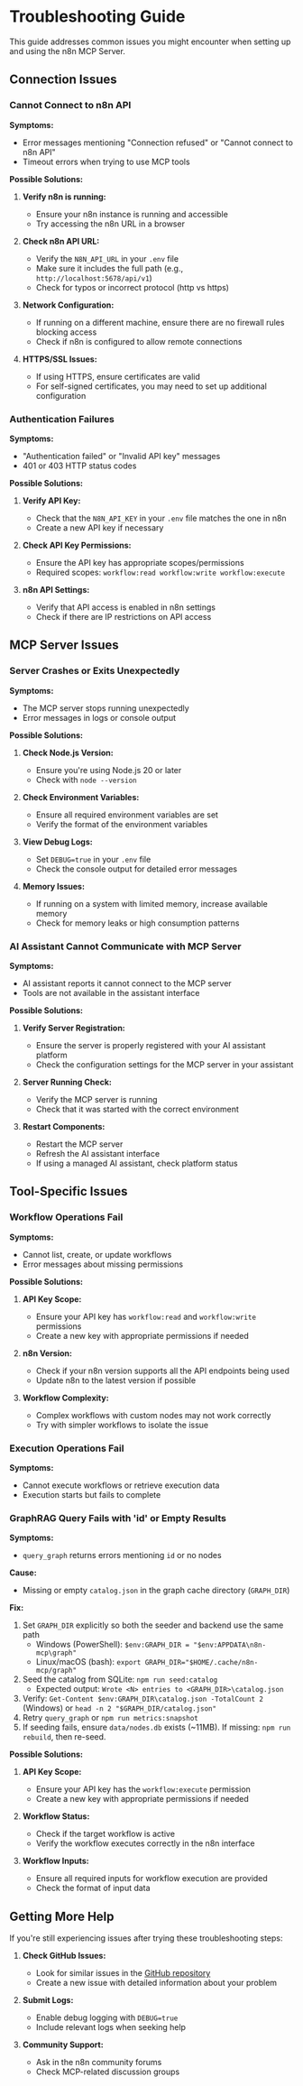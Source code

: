 # Troubleshooting Guide

This guide addresses common issues you might encounter when setting up and using the n8n MCP Server.

## Connection Issues

### Cannot Connect to n8n API

**Symptoms:** 
- Error messages mentioning "Connection refused" or "Cannot connect to n8n API"
- Timeout errors when trying to use MCP tools

**Possible Solutions:**
1. **Verify n8n is running:**
   - Ensure your n8n instance is running and accessible
   - Try accessing the n8n URL in a browser

2. **Check n8n API URL:**
   - Verify the `N8N_API_URL` in your `.env` file
   - Make sure it includes the full path (e.g., `http://localhost:5678/api/v1`)
   - Check for typos or incorrect protocol (http vs https)

3. **Network Configuration:**
   - If running on a different machine, ensure there are no firewall rules blocking access
   - Check if n8n is configured to allow remote connections

4. **HTTPS/SSL Issues:**
   - If using HTTPS, ensure certificates are valid
   - For self-signed certificates, you may need to set up additional configuration

### Authentication Failures

**Symptoms:**
- "Authentication failed" or "Invalid API key" messages
- 401 or 403 HTTP status codes

**Possible Solutions:**
1. **Verify API Key:**
   - Check that the `N8N_API_KEY` in your `.env` file matches the one in n8n
   - Create a new API key if necessary

2. **Check API Key Permissions:**
   - Ensure the API key has appropriate scopes/permissions
   - Required scopes: `workflow:read workflow:write workflow:execute`

3. **n8n API Settings:**
   - Verify that API access is enabled in n8n settings
   - Check if there are IP restrictions on API access

## MCP Server Issues

### Server Crashes or Exits Unexpectedly

**Symptoms:**
- The MCP server stops running unexpectedly
- Error messages in logs or console output

**Possible Solutions:**
1. **Check Node.js Version:**
   - Ensure you're using Node.js 20 or later
   - Check with `node --version`

2. **Check Environment Variables:**
   - Ensure all required environment variables are set
   - Verify the format of the environment variables

3. **View Debug Logs:**
   - Set `DEBUG=true` in your `.env` file
   - Check the console output for detailed error messages

4. **Memory Issues:**
   - If running on a system with limited memory, increase available memory
   - Check for memory leaks or high consumption patterns

### AI Assistant Cannot Communicate with MCP Server

**Symptoms:**
- AI assistant reports it cannot connect to the MCP server
- Tools are not available in the assistant interface

**Possible Solutions:**
1. **Verify Server Registration:**
   - Ensure the server is properly registered with your AI assistant platform
   - Check the configuration settings for the MCP server in your assistant

2. **Server Running Check:**
   - Verify the MCP server is running
   - Check that it was started with the correct environment

3. **Restart Components:**
   - Restart the MCP server
   - Refresh the AI assistant interface
   - If using a managed AI assistant, check platform status

## Tool-Specific Issues

### Workflow Operations Fail

**Symptoms:**
- Cannot list, create, or update workflows
- Error messages about missing permissions

**Possible Solutions:**
1. **API Key Scope:**
   - Ensure your API key has `workflow:read` and `workflow:write` permissions
   - Create a new key with appropriate permissions if needed

2. **n8n Version:**
   - Check if your n8n version supports all the API endpoints being used
   - Update n8n to the latest version if possible

3. **Workflow Complexity:**
   - Complex workflows with custom nodes may not work correctly
   - Try with simpler workflows to isolate the issue

### Execution Operations Fail

**Symptoms:**
- Cannot execute workflows or retrieve execution data
- Execution starts but fails to complete

### GraphRAG Query Fails with 'id' or Empty Results

**Symptoms:**
- `query_graph` returns errors mentioning `id` or no nodes

**Cause:**
- Missing or empty `catalog.json` in the graph cache directory (`GRAPH_DIR`)

**Fix:**
1. Set `GRAPH_DIR` explicitly so both the seeder and backend use the same path
   - Windows (PowerShell): `$env:GRAPH_DIR = "$env:APPDATA\n8n-mcp\graph"`
   - Linux/macOS (bash): `export GRAPH_DIR="$HOME/.cache/n8n-mcp/graph"`
2. Seed the catalog from SQLite: `npm run seed:catalog`
   - Expected output: `Wrote <N> entries to <GRAPH_DIR>\catalog.json`
3. Verify: `Get-Content $env:GRAPH_DIR\catalog.json -TotalCount 2` (Windows) or `head -n 2 "$GRAPH_DIR/catalog.json"`
4. Retry `query_graph` or `npm run metrics:snapshot`
5. If seeding fails, ensure `data/nodes.db` exists (~11MB). If missing: `npm run rebuild`, then re-seed.

**Possible Solutions:**
1. **API Key Scope:**
   - Ensure your API key has the `workflow:execute` permission
   - Create a new key with appropriate permissions if needed

2. **Workflow Status:**
   - Check if the target workflow is active
   - Verify the workflow executes correctly in the n8n interface

3. **Workflow Inputs:**
   - Ensure all required inputs for workflow execution are provided
   - Check the format of input data

## Getting More Help

If you're still experiencing issues after trying these troubleshooting steps:

1. **Check GitHub Issues:**
   - Look for similar issues in the [GitHub repository](https://github.com/yourusername/n8n-mcp-server/issues)
   - Create a new issue with detailed information about your problem

2. **Submit Logs:**
   - Enable debug logging with `DEBUG=true`
   - Include relevant logs when seeking help

3. **Community Support:**
   - Ask in the n8n community forums
   - Check MCP-related discussion groups
